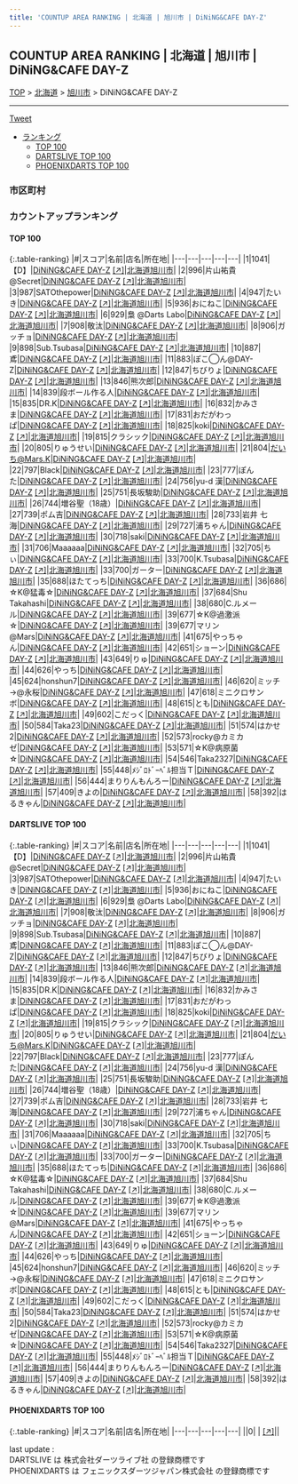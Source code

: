 ```yaml
---
title: 'COUNTUP AREA RANKING | 北海道 | 旭川市 | DiNiNG&CAFE DAY-Z'
---
```

## COUNTUP AREA RANKING | 北海道 | 旭川市 | DiNiNG&CAFE DAY-Z

[TOP](/darts/rank/) > [北海道](/darts/rank/北海道/) > [旭川市](/darts/rank/北海道/旭川市/) > DiNiNG&CAFE DAY-Z

___

<a href="https://twitter.com/share?ref_src=twsrc%5Etfw" data-text="COUNTUP AREA RANKING | 北海道旭川市DiNiNG&CAFE DAY-Z" class="twitter-share-button" data-hashtags="DARTSLIVE,PHOENIXDARTS,darts,ダーツ" data-show-count="false">Tweet</a>

* [ランキング](#カウントアップランキング)
    * [TOP 100](#top-100)
    * [DARTSLIVE TOP 100](#dartslive-top-100)
    * [PHOENIXDARTS TOP 100](#phoenixdarts-top-100)

### 市区町村

<ul>

</ul>

### カウントアップランキング

#### TOP 100



{:.table-ranking}
|#|スコア|名前|店名|所在地|
|---|---|---|---|---|
|1|1041|<span class="rank-name-dl">【D】</span>|<a href="/darts/rank/shops/4a618b31e4b819e20d9b047a20a7ba1e.html">DiNiNG&CAFE DAY-Z</a> <a href="https://search.dartslive.com/jp/shop/4a618b31e4b819e20d9b047a20a7ba1e">[↗]</a>|<a href="/darts/rank/北海道/旭川市">北海道旭川市</a>|
|2|996|<span class="rank-name-dl">片山祐貴@Secret</span>|<a href="/darts/rank/shops/4a618b31e4b819e20d9b047a20a7ba1e.html">DiNiNG&CAFE DAY-Z</a> <a href="https://search.dartslive.com/jp/shop/4a618b31e4b819e20d9b047a20a7ba1e">[↗]</a>|<a href="/darts/rank/北海道/旭川市">北海道旭川市</a>|
|3|987|<span class="rank-name-dl">SATOthepower</span>|<a href="/darts/rank/shops/4a618b31e4b819e20d9b047a20a7ba1e.html">DiNiNG&CAFE DAY-Z</a> <a href="https://search.dartslive.com/jp/shop/4a618b31e4b819e20d9b047a20a7ba1e">[↗]</a>|<a href="/darts/rank/北海道/旭川市">北海道旭川市</a>|
|4|947|<span class="rank-name-dl">たいき</span>|<a href="/darts/rank/shops/4a618b31e4b819e20d9b047a20a7ba1e.html">DiNiNG&CAFE DAY-Z</a> <a href="https://search.dartslive.com/jp/shop/4a618b31e4b819e20d9b047a20a7ba1e">[↗]</a>|<a href="/darts/rank/北海道/旭川市">北海道旭川市</a>|
|5|936|<span class="rank-name-dl">おにねこ</span>|<a href="/darts/rank/shops/4a618b31e4b819e20d9b047a20a7ba1e.html">DiNiNG&CAFE DAY-Z</a> <a href="https://search.dartslive.com/jp/shop/4a618b31e4b819e20d9b047a20a7ba1e">[↗]</a>|<a href="/darts/rank/北海道/旭川市">北海道旭川市</a>|
|6|929|<span class="rank-name-dl">梟 @Darts Labo</span>|<a href="/darts/rank/shops/4a618b31e4b819e20d9b047a20a7ba1e.html">DiNiNG&CAFE DAY-Z</a> <a href="https://search.dartslive.com/jp/shop/4a618b31e4b819e20d9b047a20a7ba1e">[↗]</a>|<a href="/darts/rank/北海道/旭川市">北海道旭川市</a>|
|7|908|<span class="rank-name-dl">敬汰</span>|<a href="/darts/rank/shops/4a618b31e4b819e20d9b047a20a7ba1e.html">DiNiNG&CAFE DAY-Z</a> <a href="https://search.dartslive.com/jp/shop/4a618b31e4b819e20d9b047a20a7ba1e">[↗]</a>|<a href="/darts/rank/北海道/旭川市">北海道旭川市</a>|
|8|906|<span class="rank-name-dl">ガッチョ</span>|<a href="/darts/rank/shops/4a618b31e4b819e20d9b047a20a7ba1e.html">DiNiNG&CAFE DAY-Z</a> <a href="https://search.dartslive.com/jp/shop/4a618b31e4b819e20d9b047a20a7ba1e">[↗]</a>|<a href="/darts/rank/北海道/旭川市">北海道旭川市</a>|
|9|898|<span class="rank-name-dl">Sub.Tsubasa</span>|<a href="/darts/rank/shops/4a618b31e4b819e20d9b047a20a7ba1e.html">DiNiNG&CAFE DAY-Z</a> <a href="https://search.dartslive.com/jp/shop/4a618b31e4b819e20d9b047a20a7ba1e">[↗]</a>|<a href="/darts/rank/北海道/旭川市">北海道旭川市</a>|
|10|887|<span class="rank-name-dl">鳶</span>|<a href="/darts/rank/shops/4a618b31e4b819e20d9b047a20a7ba1e.html">DiNiNG&CAFE DAY-Z</a> <a href="https://search.dartslive.com/jp/shop/4a618b31e4b819e20d9b047a20a7ba1e">[↗]</a>|<a href="/darts/rank/北海道/旭川市">北海道旭川市</a>|
|11|883|<span class="rank-name-dl">ぽこ◯ん@DAY-Z</span>|<a href="/darts/rank/shops/4a618b31e4b819e20d9b047a20a7ba1e.html">DiNiNG&CAFE DAY-Z</a> <a href="https://search.dartslive.com/jp/shop/4a618b31e4b819e20d9b047a20a7ba1e">[↗]</a>|<a href="/darts/rank/北海道/旭川市">北海道旭川市</a>|
|12|847|<span class="rank-name-dl">ちびりょ</span>|<a href="/darts/rank/shops/4a618b31e4b819e20d9b047a20a7ba1e.html">DiNiNG&CAFE DAY-Z</a> <a href="https://search.dartslive.com/jp/shop/4a618b31e4b819e20d9b047a20a7ba1e">[↗]</a>|<a href="/darts/rank/北海道/旭川市">北海道旭川市</a>|
|13|846|<span class="rank-name-dl">熊次郎</span>|<a href="/darts/rank/shops/4a618b31e4b819e20d9b047a20a7ba1e.html">DiNiNG&CAFE DAY-Z</a> <a href="https://search.dartslive.com/jp/shop/4a618b31e4b819e20d9b047a20a7ba1e">[↗]</a>|<a href="/darts/rank/北海道/旭川市">北海道旭川市</a>|
|14|839|<span class="rank-name-dl">段ボール作る人</span>|<a href="/darts/rank/shops/4a618b31e4b819e20d9b047a20a7ba1e.html">DiNiNG&CAFE DAY-Z</a> <a href="https://search.dartslive.com/jp/shop/4a618b31e4b819e20d9b047a20a7ba1e">[↗]</a>|<a href="/darts/rank/北海道/旭川市">北海道旭川市</a>|
|15|835|<span class="rank-name-dl">DR.K</span>|<a href="/darts/rank/shops/4a618b31e4b819e20d9b047a20a7ba1e.html">DiNiNG&CAFE DAY-Z</a> <a href="https://search.dartslive.com/jp/shop/4a618b31e4b819e20d9b047a20a7ba1e">[↗]</a>|<a href="/darts/rank/北海道/旭川市">北海道旭川市</a>|
|16|832|<span class="rank-name-dl">かみさま</span>|<a href="/darts/rank/shops/4a618b31e4b819e20d9b047a20a7ba1e.html">DiNiNG&CAFE DAY-Z</a> <a href="https://search.dartslive.com/jp/shop/4a618b31e4b819e20d9b047a20a7ba1e">[↗]</a>|<a href="/darts/rank/北海道/旭川市">北海道旭川市</a>|
|17|831|<span class="rank-name-dl">おだがわっぱ</span>|<a href="/darts/rank/shops/4a618b31e4b819e20d9b047a20a7ba1e.html">DiNiNG&CAFE DAY-Z</a> <a href="https://search.dartslive.com/jp/shop/4a618b31e4b819e20d9b047a20a7ba1e">[↗]</a>|<a href="/darts/rank/北海道/旭川市">北海道旭川市</a>|
|18|825|<span class="rank-name-dl">koki</span>|<a href="/darts/rank/shops/4a618b31e4b819e20d9b047a20a7ba1e.html">DiNiNG&CAFE DAY-Z</a> <a href="https://search.dartslive.com/jp/shop/4a618b31e4b819e20d9b047a20a7ba1e">[↗]</a>|<a href="/darts/rank/北海道/旭川市">北海道旭川市</a>|
|19|815|<span class="rank-name-dl">クラシック</span>|<a href="/darts/rank/shops/4a618b31e4b819e20d9b047a20a7ba1e.html">DiNiNG&CAFE DAY-Z</a> <a href="https://search.dartslive.com/jp/shop/4a618b31e4b819e20d9b047a20a7ba1e">[↗]</a>|<a href="/darts/rank/北海道/旭川市">北海道旭川市</a>|
|20|805|<span class="rank-name-dl">りゅうせい</span>|<a href="/darts/rank/shops/4a618b31e4b819e20d9b047a20a7ba1e.html">DiNiNG&CAFE DAY-Z</a> <a href="https://search.dartslive.com/jp/shop/4a618b31e4b819e20d9b047a20a7ba1e">[↗]</a>|<a href="/darts/rank/北海道/旭川市">北海道旭川市</a>|
|21|804|<span class="rank-name-dl">だいち@Mars.K</span>|<a href="/darts/rank/shops/4a618b31e4b819e20d9b047a20a7ba1e.html">DiNiNG&CAFE DAY-Z</a> <a href="https://search.dartslive.com/jp/shop/4a618b31e4b819e20d9b047a20a7ba1e">[↗]</a>|<a href="/darts/rank/北海道/旭川市">北海道旭川市</a>|
|22|797|<span class="rank-name-dl">Black</span>|<a href="/darts/rank/shops/4a618b31e4b819e20d9b047a20a7ba1e.html">DiNiNG&CAFE DAY-Z</a> <a href="https://search.dartslive.com/jp/shop/4a618b31e4b819e20d9b047a20a7ba1e">[↗]</a>|<a href="/darts/rank/北海道/旭川市">北海道旭川市</a>|
|23|777|<span class="rank-name-dl">ぽんた</span>|<a href="/darts/rank/shops/4a618b31e4b819e20d9b047a20a7ba1e.html">DiNiNG&CAFE DAY-Z</a> <a href="https://search.dartslive.com/jp/shop/4a618b31e4b819e20d9b047a20a7ba1e">[↗]</a>|<a href="/darts/rank/北海道/旭川市">北海道旭川市</a>|
|24|756|<span class="rank-name-dl">yu-d 漢</span>|<a href="/darts/rank/shops/4a618b31e4b819e20d9b047a20a7ba1e.html">DiNiNG&CAFE DAY-Z</a> <a href="https://search.dartslive.com/jp/shop/4a618b31e4b819e20d9b047a20a7ba1e">[↗]</a>|<a href="/darts/rank/北海道/旭川市">北海道旭川市</a>|
|25|751|<span class="rank-name-dl">長坂駿助</span>|<a href="/darts/rank/shops/4a618b31e4b819e20d9b047a20a7ba1e.html">DiNiNG&CAFE DAY-Z</a> <a href="https://search.dartslive.com/jp/shop/4a618b31e4b819e20d9b047a20a7ba1e">[↗]</a>|<a href="/darts/rank/北海道/旭川市">北海道旭川市</a>|
|26|744|<span class="rank-name-dl">増谷聖（18歳）</span>|<a href="/darts/rank/shops/4a618b31e4b819e20d9b047a20a7ba1e.html">DiNiNG&CAFE DAY-Z</a> <a href="https://search.dartslive.com/jp/shop/4a618b31e4b819e20d9b047a20a7ba1e">[↗]</a>|<a href="/darts/rank/北海道/旭川市">北海道旭川市</a>|
|27|739|<span class="rank-name-dl">ポム吉</span>|<a href="/darts/rank/shops/4a618b31e4b819e20d9b047a20a7ba1e.html">DiNiNG&CAFE DAY-Z</a> <a href="https://search.dartslive.com/jp/shop/4a618b31e4b819e20d9b047a20a7ba1e">[↗]</a>|<a href="/darts/rank/北海道/旭川市">北海道旭川市</a>|
|28|733|<span class="rank-name-dl">岩井 七海</span>|<a href="/darts/rank/shops/4a618b31e4b819e20d9b047a20a7ba1e.html">DiNiNG&CAFE DAY-Z</a> <a href="https://search.dartslive.com/jp/shop/4a618b31e4b819e20d9b047a20a7ba1e">[↗]</a>|<a href="/darts/rank/北海道/旭川市">北海道旭川市</a>|
|29|727|<span class="rank-name-dl">浦ちゃん</span>|<a href="/darts/rank/shops/4a618b31e4b819e20d9b047a20a7ba1e.html">DiNiNG&CAFE DAY-Z</a> <a href="https://search.dartslive.com/jp/shop/4a618b31e4b819e20d9b047a20a7ba1e">[↗]</a>|<a href="/darts/rank/北海道/旭川市">北海道旭川市</a>|
|30|718|<span class="rank-name-dl">saki</span>|<a href="/darts/rank/shops/4a618b31e4b819e20d9b047a20a7ba1e.html">DiNiNG&CAFE DAY-Z</a> <a href="https://search.dartslive.com/jp/shop/4a618b31e4b819e20d9b047a20a7ba1e">[↗]</a>|<a href="/darts/rank/北海道/旭川市">北海道旭川市</a>|
|31|706|<span class="rank-name-dl">Maaaaaa</span>|<a href="/darts/rank/shops/4a618b31e4b819e20d9b047a20a7ba1e.html">DiNiNG&CAFE DAY-Z</a> <a href="https://search.dartslive.com/jp/shop/4a618b31e4b819e20d9b047a20a7ba1e">[↗]</a>|<a href="/darts/rank/北海道/旭川市">北海道旭川市</a>|
|32|705|<span class="rank-name-dl">ちぃ</span>|<a href="/darts/rank/shops/4a618b31e4b819e20d9b047a20a7ba1e.html">DiNiNG&CAFE DAY-Z</a> <a href="https://search.dartslive.com/jp/shop/4a618b31e4b819e20d9b047a20a7ba1e">[↗]</a>|<a href="/darts/rank/北海道/旭川市">北海道旭川市</a>|
|33|700|<span class="rank-name-dl">K.Tsubasa</span>|<a href="/darts/rank/shops/4a618b31e4b819e20d9b047a20a7ba1e.html">DiNiNG&CAFE DAY-Z</a> <a href="https://search.dartslive.com/jp/shop/4a618b31e4b819e20d9b047a20a7ba1e">[↗]</a>|<a href="/darts/rank/北海道/旭川市">北海道旭川市</a>|
|33|700|<span class="rank-name-dl">ガーター</span>|<a href="/darts/rank/shops/4a618b31e4b819e20d9b047a20a7ba1e.html">DiNiNG&CAFE DAY-Z</a> <a href="https://search.dartslive.com/jp/shop/4a618b31e4b819e20d9b047a20a7ba1e">[↗]</a>|<a href="/darts/rank/北海道/旭川市">北海道旭川市</a>|
|35|688|<span class="rank-name-dl">ほたてっち</span>|<a href="/darts/rank/shops/4a618b31e4b819e20d9b047a20a7ba1e.html">DiNiNG&CAFE DAY-Z</a> <a href="https://search.dartslive.com/jp/shop/4a618b31e4b819e20d9b047a20a7ba1e">[↗]</a>|<a href="/darts/rank/北海道/旭川市">北海道旭川市</a>|
|36|686|<span class="rank-name-dl">☆K@猛毒☆</span>|<a href="/darts/rank/shops/4a618b31e4b819e20d9b047a20a7ba1e.html">DiNiNG&CAFE DAY-Z</a> <a href="https://search.dartslive.com/jp/shop/4a618b31e4b819e20d9b047a20a7ba1e">[↗]</a>|<a href="/darts/rank/北海道/旭川市">北海道旭川市</a>|
|37|684|<span class="rank-name-dl">Shu Takahashi</span>|<a href="/darts/rank/shops/4a618b31e4b819e20d9b047a20a7ba1e.html">DiNiNG&CAFE DAY-Z</a> <a href="https://search.dartslive.com/jp/shop/4a618b31e4b819e20d9b047a20a7ba1e">[↗]</a>|<a href="/darts/rank/北海道/旭川市">北海道旭川市</a>|
|38|680|<span class="rank-name-dl">C.ルメール</span>|<a href="/darts/rank/shops/4a618b31e4b819e20d9b047a20a7ba1e.html">DiNiNG&CAFE DAY-Z</a> <a href="https://search.dartslive.com/jp/shop/4a618b31e4b819e20d9b047a20a7ba1e">[↗]</a>|<a href="/darts/rank/北海道/旭川市">北海道旭川市</a>|
|39|677|<span class="rank-name-dl">☆K@過激派☆</span>|<a href="/darts/rank/shops/4a618b31e4b819e20d9b047a20a7ba1e.html">DiNiNG&CAFE DAY-Z</a> <a href="https://search.dartslive.com/jp/shop/4a618b31e4b819e20d9b047a20a7ba1e">[↗]</a>|<a href="/darts/rank/北海道/旭川市">北海道旭川市</a>|
|39|677|<span class="rank-name-dl">マリン@Mars</span>|<a href="/darts/rank/shops/4a618b31e4b819e20d9b047a20a7ba1e.html">DiNiNG&CAFE DAY-Z</a> <a href="https://search.dartslive.com/jp/shop/4a618b31e4b819e20d9b047a20a7ba1e">[↗]</a>|<a href="/darts/rank/北海道/旭川市">北海道旭川市</a>|
|41|675|<span class="rank-name-dl">やっちゃん</span>|<a href="/darts/rank/shops/4a618b31e4b819e20d9b047a20a7ba1e.html">DiNiNG&CAFE DAY-Z</a> <a href="https://search.dartslive.com/jp/shop/4a618b31e4b819e20d9b047a20a7ba1e">[↗]</a>|<a href="/darts/rank/北海道/旭川市">北海道旭川市</a>|
|42|651|<span class="rank-name-dl">ショーン</span>|<a href="/darts/rank/shops/4a618b31e4b819e20d9b047a20a7ba1e.html">DiNiNG&CAFE DAY-Z</a> <a href="https://search.dartslive.com/jp/shop/4a618b31e4b819e20d9b047a20a7ba1e">[↗]</a>|<a href="/darts/rank/北海道/旭川市">北海道旭川市</a>|
|43|649|<span class="rank-name-dl">りゅ</span>|<a href="/darts/rank/shops/4a618b31e4b819e20d9b047a20a7ba1e.html">DiNiNG&CAFE DAY-Z</a> <a href="https://search.dartslive.com/jp/shop/4a618b31e4b819e20d9b047a20a7ba1e">[↗]</a>|<a href="/darts/rank/北海道/旭川市">北海道旭川市</a>|
|44|626|<span class="rank-name-dl">やっち</span>|<a href="/darts/rank/shops/4a618b31e4b819e20d9b047a20a7ba1e.html">DiNiNG&CAFE DAY-Z</a> <a href="https://search.dartslive.com/jp/shop/4a618b31e4b819e20d9b047a20a7ba1e">[↗]</a>|<a href="/darts/rank/北海道/旭川市">北海道旭川市</a>|
|45|624|<span class="rank-name-dl">honshun7</span>|<a href="/darts/rank/shops/4a618b31e4b819e20d9b047a20a7ba1e.html">DiNiNG&CAFE DAY-Z</a> <a href="https://search.dartslive.com/jp/shop/4a618b31e4b819e20d9b047a20a7ba1e">[↗]</a>|<a href="/darts/rank/北海道/旭川市">北海道旭川市</a>|
|46|620|<span class="rank-name-dl">ミッチ→@永桜</span>|<a href="/darts/rank/shops/4a618b31e4b819e20d9b047a20a7ba1e.html">DiNiNG&CAFE DAY-Z</a> <a href="https://search.dartslive.com/jp/shop/4a618b31e4b819e20d9b047a20a7ba1e">[↗]</a>|<a href="/darts/rank/北海道/旭川市">北海道旭川市</a>|
|47|618|<span class="rank-name-dl">ミニクロサンボ</span>|<a href="/darts/rank/shops/4a618b31e4b819e20d9b047a20a7ba1e.html">DiNiNG&CAFE DAY-Z</a> <a href="https://search.dartslive.com/jp/shop/4a618b31e4b819e20d9b047a20a7ba1e">[↗]</a>|<a href="/darts/rank/北海道/旭川市">北海道旭川市</a>|
|48|615|<span class="rank-name-dl">とも</span>|<a href="/darts/rank/shops/4a618b31e4b819e20d9b047a20a7ba1e.html">DiNiNG&CAFE DAY-Z</a> <a href="https://search.dartslive.com/jp/shop/4a618b31e4b819e20d9b047a20a7ba1e">[↗]</a>|<a href="/darts/rank/北海道/旭川市">北海道旭川市</a>|
|49|602|<span class="rank-name-dl">こだっく</span>|<a href="/darts/rank/shops/4a618b31e4b819e20d9b047a20a7ba1e.html">DiNiNG&CAFE DAY-Z</a> <a href="https://search.dartslive.com/jp/shop/4a618b31e4b819e20d9b047a20a7ba1e">[↗]</a>|<a href="/darts/rank/北海道/旭川市">北海道旭川市</a>|
|50|584|<span class="rank-name-dl">Taka23</span>|<a href="/darts/rank/shops/4a618b31e4b819e20d9b047a20a7ba1e.html">DiNiNG&CAFE DAY-Z</a> <a href="https://search.dartslive.com/jp/shop/4a618b31e4b819e20d9b047a20a7ba1e">[↗]</a>|<a href="/darts/rank/北海道/旭川市">北海道旭川市</a>|
|51|574|<span class="rank-name-dl">はかせ2</span>|<a href="/darts/rank/shops/4a618b31e4b819e20d9b047a20a7ba1e.html">DiNiNG&CAFE DAY-Z</a> <a href="https://search.dartslive.com/jp/shop/4a618b31e4b819e20d9b047a20a7ba1e">[↗]</a>|<a href="/darts/rank/北海道/旭川市">北海道旭川市</a>|
|52|573|<span class="rank-name-dl">rocky@カミカゼ</span>|<a href="/darts/rank/shops/4a618b31e4b819e20d9b047a20a7ba1e.html">DiNiNG&CAFE DAY-Z</a> <a href="https://search.dartslive.com/jp/shop/4a618b31e4b819e20d9b047a20a7ba1e">[↗]</a>|<a href="/darts/rank/北海道/旭川市">北海道旭川市</a>|
|53|571|<span class="rank-name-dl">☆K@病原菌☆</span>|<a href="/darts/rank/shops/4a618b31e4b819e20d9b047a20a7ba1e.html">DiNiNG&CAFE DAY-Z</a> <a href="https://search.dartslive.com/jp/shop/4a618b31e4b819e20d9b047a20a7ba1e">[↗]</a>|<a href="/darts/rank/北海道/旭川市">北海道旭川市</a>|
|54|546|<span class="rank-name-dl">Taka2327</span>|<a href="/darts/rank/shops/4a618b31e4b819e20d9b047a20a7ba1e.html">DiNiNG&CAFE DAY-Z</a> <a href="https://search.dartslive.com/jp/shop/4a618b31e4b819e20d9b047a20a7ba1e">[↗]</a>|<a href="/darts/rank/北海道/旭川市">北海道旭川市</a>|
|55|448|<span class="rank-name-dl">ﾒｼﾞﾛﾄﾞｰﾍﾞﾙ担当Ｔ</span>|<a href="/darts/rank/shops/4a618b31e4b819e20d9b047a20a7ba1e.html">DiNiNG&CAFE DAY-Z</a> <a href="https://search.dartslive.com/jp/shop/4a618b31e4b819e20d9b047a20a7ba1e">[↗]</a>|<a href="/darts/rank/北海道/旭川市">北海道旭川市</a>|
|56|444|<span class="rank-name-dl">まりりんもんろー</span>|<a href="/darts/rank/shops/4a618b31e4b819e20d9b047a20a7ba1e.html">DiNiNG&CAFE DAY-Z</a> <a href="https://search.dartslive.com/jp/shop/4a618b31e4b819e20d9b047a20a7ba1e">[↗]</a>|<a href="/darts/rank/北海道/旭川市">北海道旭川市</a>|
|57|409|<span class="rank-name-dl">きよの</span>|<a href="/darts/rank/shops/4a618b31e4b819e20d9b047a20a7ba1e.html">DiNiNG&CAFE DAY-Z</a> <a href="https://search.dartslive.com/jp/shop/4a618b31e4b819e20d9b047a20a7ba1e">[↗]</a>|<a href="/darts/rank/北海道/旭川市">北海道旭川市</a>|
|58|392|<span class="rank-name-dl">はるきゃん</span>|<a href="/darts/rank/shops/4a618b31e4b819e20d9b047a20a7ba1e.html">DiNiNG&CAFE DAY-Z</a> <a href="https://search.dartslive.com/jp/shop/4a618b31e4b819e20d9b047a20a7ba1e">[↗]</a>|<a href="/darts/rank/北海道/旭川市">北海道旭川市</a>|


#### DARTSLIVE TOP 100



{:.table-ranking}
|#|スコア|名前|店名|所在地|
|---|---|---|---|---|
|1|1041|<span class="rank-name-dl">【D】</span>|<a href="/darts/rank/shops/4a618b31e4b819e20d9b047a20a7ba1e.html">DiNiNG&CAFE DAY-Z</a> <a href="https://search.dartslive.com/jp/shop/4a618b31e4b819e20d9b047a20a7ba1e">[↗]</a>|<a href="/darts/rank/北海道/旭川市">北海道旭川市</a>|
|2|996|<span class="rank-name-dl">片山祐貴@Secret</span>|<a href="/darts/rank/shops/4a618b31e4b819e20d9b047a20a7ba1e.html">DiNiNG&CAFE DAY-Z</a> <a href="https://search.dartslive.com/jp/shop/4a618b31e4b819e20d9b047a20a7ba1e">[↗]</a>|<a href="/darts/rank/北海道/旭川市">北海道旭川市</a>|
|3|987|<span class="rank-name-dl">SATOthepower</span>|<a href="/darts/rank/shops/4a618b31e4b819e20d9b047a20a7ba1e.html">DiNiNG&CAFE DAY-Z</a> <a href="https://search.dartslive.com/jp/shop/4a618b31e4b819e20d9b047a20a7ba1e">[↗]</a>|<a href="/darts/rank/北海道/旭川市">北海道旭川市</a>|
|4|947|<span class="rank-name-dl">たいき</span>|<a href="/darts/rank/shops/4a618b31e4b819e20d9b047a20a7ba1e.html">DiNiNG&CAFE DAY-Z</a> <a href="https://search.dartslive.com/jp/shop/4a618b31e4b819e20d9b047a20a7ba1e">[↗]</a>|<a href="/darts/rank/北海道/旭川市">北海道旭川市</a>|
|5|936|<span class="rank-name-dl">おにねこ</span>|<a href="/darts/rank/shops/4a618b31e4b819e20d9b047a20a7ba1e.html">DiNiNG&CAFE DAY-Z</a> <a href="https://search.dartslive.com/jp/shop/4a618b31e4b819e20d9b047a20a7ba1e">[↗]</a>|<a href="/darts/rank/北海道/旭川市">北海道旭川市</a>|
|6|929|<span class="rank-name-dl">梟 @Darts Labo</span>|<a href="/darts/rank/shops/4a618b31e4b819e20d9b047a20a7ba1e.html">DiNiNG&CAFE DAY-Z</a> <a href="https://search.dartslive.com/jp/shop/4a618b31e4b819e20d9b047a20a7ba1e">[↗]</a>|<a href="/darts/rank/北海道/旭川市">北海道旭川市</a>|
|7|908|<span class="rank-name-dl">敬汰</span>|<a href="/darts/rank/shops/4a618b31e4b819e20d9b047a20a7ba1e.html">DiNiNG&CAFE DAY-Z</a> <a href="https://search.dartslive.com/jp/shop/4a618b31e4b819e20d9b047a20a7ba1e">[↗]</a>|<a href="/darts/rank/北海道/旭川市">北海道旭川市</a>|
|8|906|<span class="rank-name-dl">ガッチョ</span>|<a href="/darts/rank/shops/4a618b31e4b819e20d9b047a20a7ba1e.html">DiNiNG&CAFE DAY-Z</a> <a href="https://search.dartslive.com/jp/shop/4a618b31e4b819e20d9b047a20a7ba1e">[↗]</a>|<a href="/darts/rank/北海道/旭川市">北海道旭川市</a>|
|9|898|<span class="rank-name-dl">Sub.Tsubasa</span>|<a href="/darts/rank/shops/4a618b31e4b819e20d9b047a20a7ba1e.html">DiNiNG&CAFE DAY-Z</a> <a href="https://search.dartslive.com/jp/shop/4a618b31e4b819e20d9b047a20a7ba1e">[↗]</a>|<a href="/darts/rank/北海道/旭川市">北海道旭川市</a>|
|10|887|<span class="rank-name-dl">鳶</span>|<a href="/darts/rank/shops/4a618b31e4b819e20d9b047a20a7ba1e.html">DiNiNG&CAFE DAY-Z</a> <a href="https://search.dartslive.com/jp/shop/4a618b31e4b819e20d9b047a20a7ba1e">[↗]</a>|<a href="/darts/rank/北海道/旭川市">北海道旭川市</a>|
|11|883|<span class="rank-name-dl">ぽこ◯ん@DAY-Z</span>|<a href="/darts/rank/shops/4a618b31e4b819e20d9b047a20a7ba1e.html">DiNiNG&CAFE DAY-Z</a> <a href="https://search.dartslive.com/jp/shop/4a618b31e4b819e20d9b047a20a7ba1e">[↗]</a>|<a href="/darts/rank/北海道/旭川市">北海道旭川市</a>|
|12|847|<span class="rank-name-dl">ちびりょ</span>|<a href="/darts/rank/shops/4a618b31e4b819e20d9b047a20a7ba1e.html">DiNiNG&CAFE DAY-Z</a> <a href="https://search.dartslive.com/jp/shop/4a618b31e4b819e20d9b047a20a7ba1e">[↗]</a>|<a href="/darts/rank/北海道/旭川市">北海道旭川市</a>|
|13|846|<span class="rank-name-dl">熊次郎</span>|<a href="/darts/rank/shops/4a618b31e4b819e20d9b047a20a7ba1e.html">DiNiNG&CAFE DAY-Z</a> <a href="https://search.dartslive.com/jp/shop/4a618b31e4b819e20d9b047a20a7ba1e">[↗]</a>|<a href="/darts/rank/北海道/旭川市">北海道旭川市</a>|
|14|839|<span class="rank-name-dl">段ボール作る人</span>|<a href="/darts/rank/shops/4a618b31e4b819e20d9b047a20a7ba1e.html">DiNiNG&CAFE DAY-Z</a> <a href="https://search.dartslive.com/jp/shop/4a618b31e4b819e20d9b047a20a7ba1e">[↗]</a>|<a href="/darts/rank/北海道/旭川市">北海道旭川市</a>|
|15|835|<span class="rank-name-dl">DR.K</span>|<a href="/darts/rank/shops/4a618b31e4b819e20d9b047a20a7ba1e.html">DiNiNG&CAFE DAY-Z</a> <a href="https://search.dartslive.com/jp/shop/4a618b31e4b819e20d9b047a20a7ba1e">[↗]</a>|<a href="/darts/rank/北海道/旭川市">北海道旭川市</a>|
|16|832|<span class="rank-name-dl">かみさま</span>|<a href="/darts/rank/shops/4a618b31e4b819e20d9b047a20a7ba1e.html">DiNiNG&CAFE DAY-Z</a> <a href="https://search.dartslive.com/jp/shop/4a618b31e4b819e20d9b047a20a7ba1e">[↗]</a>|<a href="/darts/rank/北海道/旭川市">北海道旭川市</a>|
|17|831|<span class="rank-name-dl">おだがわっぱ</span>|<a href="/darts/rank/shops/4a618b31e4b819e20d9b047a20a7ba1e.html">DiNiNG&CAFE DAY-Z</a> <a href="https://search.dartslive.com/jp/shop/4a618b31e4b819e20d9b047a20a7ba1e">[↗]</a>|<a href="/darts/rank/北海道/旭川市">北海道旭川市</a>|
|18|825|<span class="rank-name-dl">koki</span>|<a href="/darts/rank/shops/4a618b31e4b819e20d9b047a20a7ba1e.html">DiNiNG&CAFE DAY-Z</a> <a href="https://search.dartslive.com/jp/shop/4a618b31e4b819e20d9b047a20a7ba1e">[↗]</a>|<a href="/darts/rank/北海道/旭川市">北海道旭川市</a>|
|19|815|<span class="rank-name-dl">クラシック</span>|<a href="/darts/rank/shops/4a618b31e4b819e20d9b047a20a7ba1e.html">DiNiNG&CAFE DAY-Z</a> <a href="https://search.dartslive.com/jp/shop/4a618b31e4b819e20d9b047a20a7ba1e">[↗]</a>|<a href="/darts/rank/北海道/旭川市">北海道旭川市</a>|
|20|805|<span class="rank-name-dl">りゅうせい</span>|<a href="/darts/rank/shops/4a618b31e4b819e20d9b047a20a7ba1e.html">DiNiNG&CAFE DAY-Z</a> <a href="https://search.dartslive.com/jp/shop/4a618b31e4b819e20d9b047a20a7ba1e">[↗]</a>|<a href="/darts/rank/北海道/旭川市">北海道旭川市</a>|
|21|804|<span class="rank-name-dl">だいち@Mars.K</span>|<a href="/darts/rank/shops/4a618b31e4b819e20d9b047a20a7ba1e.html">DiNiNG&CAFE DAY-Z</a> <a href="https://search.dartslive.com/jp/shop/4a618b31e4b819e20d9b047a20a7ba1e">[↗]</a>|<a href="/darts/rank/北海道/旭川市">北海道旭川市</a>|
|22|797|<span class="rank-name-dl">Black</span>|<a href="/darts/rank/shops/4a618b31e4b819e20d9b047a20a7ba1e.html">DiNiNG&CAFE DAY-Z</a> <a href="https://search.dartslive.com/jp/shop/4a618b31e4b819e20d9b047a20a7ba1e">[↗]</a>|<a href="/darts/rank/北海道/旭川市">北海道旭川市</a>|
|23|777|<span class="rank-name-dl">ぽんた</span>|<a href="/darts/rank/shops/4a618b31e4b819e20d9b047a20a7ba1e.html">DiNiNG&CAFE DAY-Z</a> <a href="https://search.dartslive.com/jp/shop/4a618b31e4b819e20d9b047a20a7ba1e">[↗]</a>|<a href="/darts/rank/北海道/旭川市">北海道旭川市</a>|
|24|756|<span class="rank-name-dl">yu-d 漢</span>|<a href="/darts/rank/shops/4a618b31e4b819e20d9b047a20a7ba1e.html">DiNiNG&CAFE DAY-Z</a> <a href="https://search.dartslive.com/jp/shop/4a618b31e4b819e20d9b047a20a7ba1e">[↗]</a>|<a href="/darts/rank/北海道/旭川市">北海道旭川市</a>|
|25|751|<span class="rank-name-dl">長坂駿助</span>|<a href="/darts/rank/shops/4a618b31e4b819e20d9b047a20a7ba1e.html">DiNiNG&CAFE DAY-Z</a> <a href="https://search.dartslive.com/jp/shop/4a618b31e4b819e20d9b047a20a7ba1e">[↗]</a>|<a href="/darts/rank/北海道/旭川市">北海道旭川市</a>|
|26|744|<span class="rank-name-dl">増谷聖（18歳）</span>|<a href="/darts/rank/shops/4a618b31e4b819e20d9b047a20a7ba1e.html">DiNiNG&CAFE DAY-Z</a> <a href="https://search.dartslive.com/jp/shop/4a618b31e4b819e20d9b047a20a7ba1e">[↗]</a>|<a href="/darts/rank/北海道/旭川市">北海道旭川市</a>|
|27|739|<span class="rank-name-dl">ポム吉</span>|<a href="/darts/rank/shops/4a618b31e4b819e20d9b047a20a7ba1e.html">DiNiNG&CAFE DAY-Z</a> <a href="https://search.dartslive.com/jp/shop/4a618b31e4b819e20d9b047a20a7ba1e">[↗]</a>|<a href="/darts/rank/北海道/旭川市">北海道旭川市</a>|
|28|733|<span class="rank-name-dl">岩井 七海</span>|<a href="/darts/rank/shops/4a618b31e4b819e20d9b047a20a7ba1e.html">DiNiNG&CAFE DAY-Z</a> <a href="https://search.dartslive.com/jp/shop/4a618b31e4b819e20d9b047a20a7ba1e">[↗]</a>|<a href="/darts/rank/北海道/旭川市">北海道旭川市</a>|
|29|727|<span class="rank-name-dl">浦ちゃん</span>|<a href="/darts/rank/shops/4a618b31e4b819e20d9b047a20a7ba1e.html">DiNiNG&CAFE DAY-Z</a> <a href="https://search.dartslive.com/jp/shop/4a618b31e4b819e20d9b047a20a7ba1e">[↗]</a>|<a href="/darts/rank/北海道/旭川市">北海道旭川市</a>|
|30|718|<span class="rank-name-dl">saki</span>|<a href="/darts/rank/shops/4a618b31e4b819e20d9b047a20a7ba1e.html">DiNiNG&CAFE DAY-Z</a> <a href="https://search.dartslive.com/jp/shop/4a618b31e4b819e20d9b047a20a7ba1e">[↗]</a>|<a href="/darts/rank/北海道/旭川市">北海道旭川市</a>|
|31|706|<span class="rank-name-dl">Maaaaaa</span>|<a href="/darts/rank/shops/4a618b31e4b819e20d9b047a20a7ba1e.html">DiNiNG&CAFE DAY-Z</a> <a href="https://search.dartslive.com/jp/shop/4a618b31e4b819e20d9b047a20a7ba1e">[↗]</a>|<a href="/darts/rank/北海道/旭川市">北海道旭川市</a>|
|32|705|<span class="rank-name-dl">ちぃ</span>|<a href="/darts/rank/shops/4a618b31e4b819e20d9b047a20a7ba1e.html">DiNiNG&CAFE DAY-Z</a> <a href="https://search.dartslive.com/jp/shop/4a618b31e4b819e20d9b047a20a7ba1e">[↗]</a>|<a href="/darts/rank/北海道/旭川市">北海道旭川市</a>|
|33|700|<span class="rank-name-dl">K.Tsubasa</span>|<a href="/darts/rank/shops/4a618b31e4b819e20d9b047a20a7ba1e.html">DiNiNG&CAFE DAY-Z</a> <a href="https://search.dartslive.com/jp/shop/4a618b31e4b819e20d9b047a20a7ba1e">[↗]</a>|<a href="/darts/rank/北海道/旭川市">北海道旭川市</a>|
|33|700|<span class="rank-name-dl">ガーター</span>|<a href="/darts/rank/shops/4a618b31e4b819e20d9b047a20a7ba1e.html">DiNiNG&CAFE DAY-Z</a> <a href="https://search.dartslive.com/jp/shop/4a618b31e4b819e20d9b047a20a7ba1e">[↗]</a>|<a href="/darts/rank/北海道/旭川市">北海道旭川市</a>|
|35|688|<span class="rank-name-dl">ほたてっち</span>|<a href="/darts/rank/shops/4a618b31e4b819e20d9b047a20a7ba1e.html">DiNiNG&CAFE DAY-Z</a> <a href="https://search.dartslive.com/jp/shop/4a618b31e4b819e20d9b047a20a7ba1e">[↗]</a>|<a href="/darts/rank/北海道/旭川市">北海道旭川市</a>|
|36|686|<span class="rank-name-dl">☆K@猛毒☆</span>|<a href="/darts/rank/shops/4a618b31e4b819e20d9b047a20a7ba1e.html">DiNiNG&CAFE DAY-Z</a> <a href="https://search.dartslive.com/jp/shop/4a618b31e4b819e20d9b047a20a7ba1e">[↗]</a>|<a href="/darts/rank/北海道/旭川市">北海道旭川市</a>|
|37|684|<span class="rank-name-dl">Shu Takahashi</span>|<a href="/darts/rank/shops/4a618b31e4b819e20d9b047a20a7ba1e.html">DiNiNG&CAFE DAY-Z</a> <a href="https://search.dartslive.com/jp/shop/4a618b31e4b819e20d9b047a20a7ba1e">[↗]</a>|<a href="/darts/rank/北海道/旭川市">北海道旭川市</a>|
|38|680|<span class="rank-name-dl">C.ルメール</span>|<a href="/darts/rank/shops/4a618b31e4b819e20d9b047a20a7ba1e.html">DiNiNG&CAFE DAY-Z</a> <a href="https://search.dartslive.com/jp/shop/4a618b31e4b819e20d9b047a20a7ba1e">[↗]</a>|<a href="/darts/rank/北海道/旭川市">北海道旭川市</a>|
|39|677|<span class="rank-name-dl">☆K@過激派☆</span>|<a href="/darts/rank/shops/4a618b31e4b819e20d9b047a20a7ba1e.html">DiNiNG&CAFE DAY-Z</a> <a href="https://search.dartslive.com/jp/shop/4a618b31e4b819e20d9b047a20a7ba1e">[↗]</a>|<a href="/darts/rank/北海道/旭川市">北海道旭川市</a>|
|39|677|<span class="rank-name-dl">マリン@Mars</span>|<a href="/darts/rank/shops/4a618b31e4b819e20d9b047a20a7ba1e.html">DiNiNG&CAFE DAY-Z</a> <a href="https://search.dartslive.com/jp/shop/4a618b31e4b819e20d9b047a20a7ba1e">[↗]</a>|<a href="/darts/rank/北海道/旭川市">北海道旭川市</a>|
|41|675|<span class="rank-name-dl">やっちゃん</span>|<a href="/darts/rank/shops/4a618b31e4b819e20d9b047a20a7ba1e.html">DiNiNG&CAFE DAY-Z</a> <a href="https://search.dartslive.com/jp/shop/4a618b31e4b819e20d9b047a20a7ba1e">[↗]</a>|<a href="/darts/rank/北海道/旭川市">北海道旭川市</a>|
|42|651|<span class="rank-name-dl">ショーン</span>|<a href="/darts/rank/shops/4a618b31e4b819e20d9b047a20a7ba1e.html">DiNiNG&CAFE DAY-Z</a> <a href="https://search.dartslive.com/jp/shop/4a618b31e4b819e20d9b047a20a7ba1e">[↗]</a>|<a href="/darts/rank/北海道/旭川市">北海道旭川市</a>|
|43|649|<span class="rank-name-dl">りゅ</span>|<a href="/darts/rank/shops/4a618b31e4b819e20d9b047a20a7ba1e.html">DiNiNG&CAFE DAY-Z</a> <a href="https://search.dartslive.com/jp/shop/4a618b31e4b819e20d9b047a20a7ba1e">[↗]</a>|<a href="/darts/rank/北海道/旭川市">北海道旭川市</a>|
|44|626|<span class="rank-name-dl">やっち</span>|<a href="/darts/rank/shops/4a618b31e4b819e20d9b047a20a7ba1e.html">DiNiNG&CAFE DAY-Z</a> <a href="https://search.dartslive.com/jp/shop/4a618b31e4b819e20d9b047a20a7ba1e">[↗]</a>|<a href="/darts/rank/北海道/旭川市">北海道旭川市</a>|
|45|624|<span class="rank-name-dl">honshun7</span>|<a href="/darts/rank/shops/4a618b31e4b819e20d9b047a20a7ba1e.html">DiNiNG&CAFE DAY-Z</a> <a href="https://search.dartslive.com/jp/shop/4a618b31e4b819e20d9b047a20a7ba1e">[↗]</a>|<a href="/darts/rank/北海道/旭川市">北海道旭川市</a>|
|46|620|<span class="rank-name-dl">ミッチ→@永桜</span>|<a href="/darts/rank/shops/4a618b31e4b819e20d9b047a20a7ba1e.html">DiNiNG&CAFE DAY-Z</a> <a href="https://search.dartslive.com/jp/shop/4a618b31e4b819e20d9b047a20a7ba1e">[↗]</a>|<a href="/darts/rank/北海道/旭川市">北海道旭川市</a>|
|47|618|<span class="rank-name-dl">ミニクロサンボ</span>|<a href="/darts/rank/shops/4a618b31e4b819e20d9b047a20a7ba1e.html">DiNiNG&CAFE DAY-Z</a> <a href="https://search.dartslive.com/jp/shop/4a618b31e4b819e20d9b047a20a7ba1e">[↗]</a>|<a href="/darts/rank/北海道/旭川市">北海道旭川市</a>|
|48|615|<span class="rank-name-dl">とも</span>|<a href="/darts/rank/shops/4a618b31e4b819e20d9b047a20a7ba1e.html">DiNiNG&CAFE DAY-Z</a> <a href="https://search.dartslive.com/jp/shop/4a618b31e4b819e20d9b047a20a7ba1e">[↗]</a>|<a href="/darts/rank/北海道/旭川市">北海道旭川市</a>|
|49|602|<span class="rank-name-dl">こだっく</span>|<a href="/darts/rank/shops/4a618b31e4b819e20d9b047a20a7ba1e.html">DiNiNG&CAFE DAY-Z</a> <a href="https://search.dartslive.com/jp/shop/4a618b31e4b819e20d9b047a20a7ba1e">[↗]</a>|<a href="/darts/rank/北海道/旭川市">北海道旭川市</a>|
|50|584|<span class="rank-name-dl">Taka23</span>|<a href="/darts/rank/shops/4a618b31e4b819e20d9b047a20a7ba1e.html">DiNiNG&CAFE DAY-Z</a> <a href="https://search.dartslive.com/jp/shop/4a618b31e4b819e20d9b047a20a7ba1e">[↗]</a>|<a href="/darts/rank/北海道/旭川市">北海道旭川市</a>|
|51|574|<span class="rank-name-dl">はかせ2</span>|<a href="/darts/rank/shops/4a618b31e4b819e20d9b047a20a7ba1e.html">DiNiNG&CAFE DAY-Z</a> <a href="https://search.dartslive.com/jp/shop/4a618b31e4b819e20d9b047a20a7ba1e">[↗]</a>|<a href="/darts/rank/北海道/旭川市">北海道旭川市</a>|
|52|573|<span class="rank-name-dl">rocky@カミカゼ</span>|<a href="/darts/rank/shops/4a618b31e4b819e20d9b047a20a7ba1e.html">DiNiNG&CAFE DAY-Z</a> <a href="https://search.dartslive.com/jp/shop/4a618b31e4b819e20d9b047a20a7ba1e">[↗]</a>|<a href="/darts/rank/北海道/旭川市">北海道旭川市</a>|
|53|571|<span class="rank-name-dl">☆K@病原菌☆</span>|<a href="/darts/rank/shops/4a618b31e4b819e20d9b047a20a7ba1e.html">DiNiNG&CAFE DAY-Z</a> <a href="https://search.dartslive.com/jp/shop/4a618b31e4b819e20d9b047a20a7ba1e">[↗]</a>|<a href="/darts/rank/北海道/旭川市">北海道旭川市</a>|
|54|546|<span class="rank-name-dl">Taka2327</span>|<a href="/darts/rank/shops/4a618b31e4b819e20d9b047a20a7ba1e.html">DiNiNG&CAFE DAY-Z</a> <a href="https://search.dartslive.com/jp/shop/4a618b31e4b819e20d9b047a20a7ba1e">[↗]</a>|<a href="/darts/rank/北海道/旭川市">北海道旭川市</a>|
|55|448|<span class="rank-name-dl">ﾒｼﾞﾛﾄﾞｰﾍﾞﾙ担当Ｔ</span>|<a href="/darts/rank/shops/4a618b31e4b819e20d9b047a20a7ba1e.html">DiNiNG&CAFE DAY-Z</a> <a href="https://search.dartslive.com/jp/shop/4a618b31e4b819e20d9b047a20a7ba1e">[↗]</a>|<a href="/darts/rank/北海道/旭川市">北海道旭川市</a>|
|56|444|<span class="rank-name-dl">まりりんもんろー</span>|<a href="/darts/rank/shops/4a618b31e4b819e20d9b047a20a7ba1e.html">DiNiNG&CAFE DAY-Z</a> <a href="https://search.dartslive.com/jp/shop/4a618b31e4b819e20d9b047a20a7ba1e">[↗]</a>|<a href="/darts/rank/北海道/旭川市">北海道旭川市</a>|
|57|409|<span class="rank-name-dl">きよの</span>|<a href="/darts/rank/shops/4a618b31e4b819e20d9b047a20a7ba1e.html">DiNiNG&CAFE DAY-Z</a> <a href="https://search.dartslive.com/jp/shop/4a618b31e4b819e20d9b047a20a7ba1e">[↗]</a>|<a href="/darts/rank/北海道/旭川市">北海道旭川市</a>|
|58|392|<span class="rank-name-dl">はるきゃん</span>|<a href="/darts/rank/shops/4a618b31e4b819e20d9b047a20a7ba1e.html">DiNiNG&CAFE DAY-Z</a> <a href="https://search.dartslive.com/jp/shop/4a618b31e4b819e20d9b047a20a7ba1e">[↗]</a>|<a href="/darts/rank/北海道/旭川市">北海道旭川市</a>|


#### PHOENIXDARTS TOP 100



{:.table-ranking}
|#|スコア|名前|店名|所在地|
|---|---|---|---|---|
||0|<span class="rank-name-dl"> </span>|<a href="/darts/rank/shops/.html"></a> <a href="">[↗]</a>|<a href="/darts/rank//"></a>|


<div class="footer border-top border-gray-light mt-5 pt-3 text-right text-gray">
    last update : <span style="font-weight: italic" id="foot_last_modified"></span><br />
    DARTSLIVE は 株式会社ダーツライブ社 の登録商標です<br />
    PHOENIXDARTS は フェニックスダーツジャパン株式会社 の登録商標です<br />
</div>

<script src="https://cdnjs.cloudflare.com/ajax/libs/jquery.tablesorter/2.31.3/js/jquery.tablesorter.min.js" integrity="sha512-qzgd5cYSZcosqpzpn7zF2ZId8f/8CHmFKZ8j7mU4OUXTNRd5g+ZHBPsgKEwoqxCtdQvExE5LprwwPAgoicguNg==" crossorigin="anonymous" referrerpolicy="no-referrer"></script>
<link rel="stylesheet" href="https://cdnjs.cloudflare.com/ajax/libs/jquery.tablesorter/2.31.3/css/theme.default.min.css" integrity="sha512-wghhOJkjQX0Lh3NSWvNKeZ0ZpNn+SPVXX1Qyc9OCaogADktxrBiBdKGDoqVUOyhStvMBmJQ8ZdMHiR3wuEq8+w==" crossorigin="anonymous" referrerpolicy="no-referrer" />
<script>
$(function() {
    $(".table-ranking").tablesorter({sortList:[[0, 0]]});
    $("#foot_last_modified").text(formatDate(new Date(document.lastModified), 'yyyy-MM-dd HH:mm:ss'));
});
</script>

<script async src="https://platform.twitter.com/widgets.js" charset="utf-8"></script>
